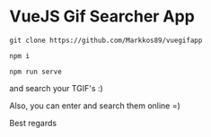 # VueJS Gif Searcher App

`git clone https://github.com/Markkos89/vuegifapp`

`npm i`

`npm run serve`

and search your TGIF's :)

Also, you can enter   and search them online =)

Best regards
